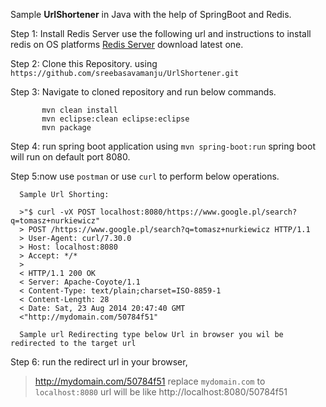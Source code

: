 Sample **UrlShortener** in Java with the help of SpringBoot and Redis.

Step 1: Install Redis Server
use the following url and instructions to install redis on OS platforms 
[Redis Server](https://redis.io/download) download latest one.

Step 2: Clone this Repository. using `https://github.com/sreebasavamanju/UrlShortener.git`

Step 3: Navigate to cloned repository and run below commands.

           mvn clean install
           mvn eclipse:clean eclipse:eclipse
           mvn package
          
Step  4: run spring boot application using `mvn spring-boot:run`
            spring boot will run on default port 8080.

Step 5:now use `postman` or use `curl` to perform below operations.

      Sample Url Shorting:
      
      >"$ curl -vX POST localhost:8080/https://www.google.pl/search?q=tomasz+nurkiewicz"
      > POST /https://www.google.pl/search?q=tomasz+nurkiewicz HTTP/1.1
      > User-Agent: curl/7.30.0
      > Host: localhost:8080
      > Accept: */*
      >
      < HTTP/1.1 200 OK
      < Server: Apache-Coyote/1.1
      < Content-Type: text/plain;charset=ISO-8859-1
      < Content-Length: 28
      < Date: Sat, 23 Aug 2014 20:47:40 GMT
      <"http://mydomain.com/50784f51"
      
      Sample url Redirecting type below Url in browser you wil be redirected to the target url
      
Step 6: run the redirect url in your browser,

>http://mydomain.com/50784f51 replace `mydomain.com` to `localhost:8080`
        url will be like http://localhost:8080/50784f51

